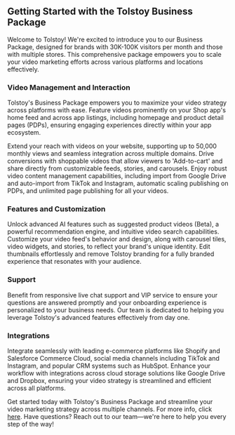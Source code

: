 ## Getting Started with the Tolstoy Business Package

Welcome to Tolstoy! We're excited to introduce you to our Business Package, designed for brands with 30K-100K visitors per month and those with multiple stores. This comprehensive package empowers you to scale your video marketing efforts across various platforms and locations effectively.

### Video Management and Interaction

Tolstoy's Business Package empowers you to maximize your video strategy across platforms with ease. Feature videos prominently on your Shop app's home feed and across app listings, including homepage and product detail pages (PDPs), ensuring engaging experiences directly within your app ecosystem.

Extend your reach with videos on your website, supporting up to 50,000 monthly views and seamless integration across multiple domains. Drive conversions with shoppable videos that allow viewers to 'Add-to-cart' and share directly from customizable feeds, stories, and carousels. Enjoy robust video content management capabilities, including import from Google Drive and auto-import from TikTok and Instagram, automatic scaling publishing on PDPs, and unlimited page publishing for all your videos.

### Features and Customization

Unlock advanced AI features such as suggested product videos (Beta), a powerful recommendation engine, and intuitive video search capabilities. Customize your video feed's behavior and design, along with carousel tiles, video widgets, and stories, to reflect your brand's unique identity. Edit thumbnails effortlessly and remove Tolstoy branding for a fully branded experience that resonates with your audience.

### Support

Benefit from responsive live chat support and VIP service to ensure your questions are answered promptly and your onboarding experience is personalized to your business needs. Our team is dedicated to helping you leverage Tolstoy's advanced features effectively from day one.

### Integrations

Integrate seamlessly with leading e-commerce platforms like Shopify and Salesforce Commerce Cloud, social media channels including TikTok and Instagram, and popular CRM systems such as HubSpot. Enhance your workflow with integrations across cloud storage solutions like Google Drive and Dropbox, ensuring your video strategy is streamlined and efficient across all platforms.

Get started today with Tolstoy's Business Package and streamline your video marketing strategy across multiple channels. For more info, click [here](https://www.gotolstoy.com/pricing#). Have questions? Reach out to our team—we're here to help you every step of the way!
